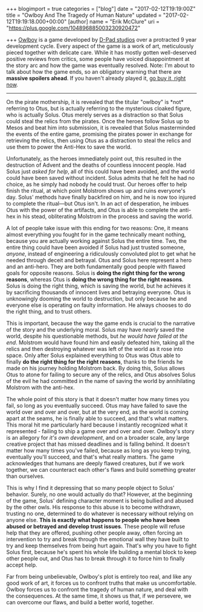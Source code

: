 +++
blogimport = true
categories = ["blog"]
date = "2017-02-12T19:19:00Z"
title = "Owlboy And The Tragedy of Human Nature"
updated = "2017-02-12T19:19:18.000+00:00"
[author]
name = "Erik McClure"
uri = "https://plus.google.com/104896885003230920472"

+++
[Owlboy](http://www.owlboygame.com/) is a game developed by [D-Pad studios](http://www.dpadstudio.com/) over a protracted 9 year development cycle. Every aspect of the game is a work of art, meticulously pieced together with delicate care. While it has mostly gotten well-deserved positive reviews from critics, some people have voiced disappointment at the story arc and how the game was eventually resolved. Note: I'm about to talk about how the game ends, so an obligatory warning that there are **massive spoilers ahead**. If you haven't already played it, [go buy it, right now](http://store.steampowered.com/app/115800/).

<hr>
On the pirate mothership, it is revealed that the titular "owlboy" is *not* referring to Otus, but is actually referring to the mysterious cloaked figure, who is actually Solus. Otus merely serves as a distraction so that Solus could steal the relics from the pirates. Once the heroes follow Solus up to Mesos and beat him into submission, it is revealed that Solus masterminded the events of the entire game, promising the pirates power in exchange for retrieving the relics, then using Otus as a distraction to steal the relics and use them to power the Anti-Hex to save the world. 

Unfortunately, as the heroes immediately point out, this resulted in the destruction of Advent and the deaths of countless innocent people. Had Solus just *asked for help*, all of this could have been avoided, and the world could have been saved without incident. Solus admits that he felt he had no choice, as he simply had nobody he could trust. Our heroes offer to help finish the ritual, at which point Molstrom shows up and ruins everyone's day. Solus' methods have finally backfired on him, and he is now too injured to complete the ritual&mdash;but Otus isn't. In an act of desperation, he imbues Otus with the power of the artifacts, and Otus is able to complete the anti-hex in his stead, obliterating Molstrom in the process and saving the world.

A lot of people take issue with this ending for two reasons: One, it means almost everything you fought for in the game technically meant nothing, because you are actually working against Solus the entire time. Two, the entire thing could have been avoided if Solus had just trusted someone, *anyone*, instead of engineering a ridiculously convoluted plot to get what he needed through deceit and betrayal. Otus and Solus here represent a hero and an anti-hero. They are both fundamentally good people with flawed goals for opposite reasons. Solus is **doing the right thing for the wrong reasons**, whereas Otus is **doing the wrong thing for the right reasons**. Solus is doing the right thing, which is saving the world, but he achieves it by sacrificing thousands of innocent lives and betraying everyone. Otus is unknowingly dooming the world to destruction, but only because he and everyone else is operating on faulty information. He always chooses to do the right thing, and to trust others.

This is important, because the way the game ends is crucial to the narrative of the story and the underlying moral. Solus may have *nearly* saved the world, despite his questionable methods, but *he would have failed at the end*. Molstrom would have found him and easily defeated him, taking all the relics and then destroying whatever was left of the world as it rose into space. Only after Solus explained everything to Otus was Otus able to finally **do the right thing for the right reasons**, thanks to the friends he made on his journey holding Molstrom back. By doing this, Solus allows Otus to atone for failing to secure any of the relics, and Otus absolves Solus of the evil he had committed in the name of saving the world by annihilating Molstrom with the anti-hex.

The whole point of this story is that it doesn't matter how many times you fail, so long as you eventually succeed. Otus may have failed to save the world over and over and over, but at the very end, as the world is coming apart at the seams, he is finally able to succeed, and that's what matters. This moral hit me particularly hard because I instantly recognized what it represented - failing to ship a game over and over and over. Owlboy's story is an allegory for *it's own development*, and on a broader scale, any large creative project that has missed deadlines and is falling behind. It doesn't matter how many times you've failed, because as long as you keep trying, eventually you'll succeed, and that's what really matters. The game acknowledges that humans are deeply flawed creatures, but if we work together, we can counteract each other's flaws and build something greater than ourselves.

This is why I find it depressing that so many people object to Solus' behavior. Surely, no one would actually do that? However, at the beginning of the game, Solus' defining character moment is being bullied and abused by the other owls. His response to this abuse is to become withdrawn, trusting no one, determined to do whatever is necessary without relying on anyone else. **This is exactly what happens to people who have been abused or betrayed and develop trust issues**. These people will refuse help that they are offered, pushing other people away, often forcing an intervention to try and break through the emotional wall they have built to try and keep themselves from being hurt again. That's why you have to fight Solus first, because he's spent his whole life building a mental block to keep other people out, and Otus has to break through it to force him to finally accept help.

Far from being unbelievable, Owlboy's plot is entirely too real, and like any good work of art, it forces us to confront truths that make us uncomfortable. Owlboy forces us to confront the tragedy of human nature, and deal with the consequences. At the same time, it shows us that, if we persevere, we can overcome our flaws, and build a better world, together.
